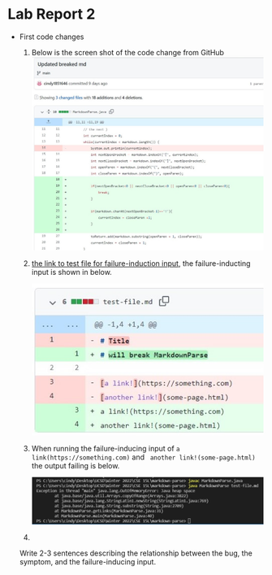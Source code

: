 # Lab Report 2

* First code changes <br/>
    1. Below is the screen shot of the code change from    GitHub<br/>
        ![New Image](codeChange1.jpg)
        </br>
    2. [the link to test file for failure-induction input](https://github.com/cindy1851646/markdown-parse/commit/2e651d9e1285ea050ab7488f16ebf3511a4720bb), the failure-inducting input is shown in below.<br/>

        ![New Image](failure1.jpg)<br/>

    3. When running the failure-inducing input of 
        ``` a link(https://something.com) ``` and
        ``` another link!(some-page.html)```
        the output failing is below. <br/>

        ![New Image](codeRun1.jpg)<br/>

    4. 
    
    Write 2-3 sentences describing the relationship between the bug, the symptom, and the failure-inducing input.


